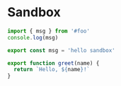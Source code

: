 # Sandbox

```ts main
import { msg } from '#foo'
console.log(msg)
```

```ts foo
export const msg = 'hello sandbox'
```

```ts greet
export function greet(name) {
  return `Hello, ${name}!`
}
```
